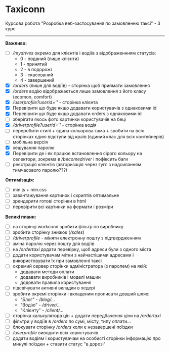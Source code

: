 # Taxiconn
Курсова робота "Розробка веб-застосування по замовленню таксі" - 3 курс

---
**Важливо:**
- [ ] */mydrives* окремо для клієнтів і водіїв з відображеннням статусів:
    - 0 - поданий (лише клієнти)
    - 1 - принятий
    - 2 - в подорожі
    - 3 - скасований
    - 4 - завершений 
- [x] */orders* (лише для водіїв) - сторінка щоб приймати замовлення 
- [x] */orders* водію відображається лише замовлення з його класу (ecomon, comfort)
- [x] */userprofile?userid=''* - сторінка клієнта
- [x] Перевірити що буде якщо додавати користувачів з однаковими id
- [x] Перевірити що буде якщо додавати orders з однаковими id
- [ ] зберігати якось фото картинки користувачів на беці
- [x] */driverprofile?userid=''* - сторінка водія
- [ ] переробити стилі + єдина кольорова гама + зробити на всіх сторінках єдині відступи від країв (єдиний клас для всіх контейнерів)
- [ ] мобільна версія
- [x] хешування паролю
- [x] Перевірити де і як працює встановлення сірого кольору на селектори, зокрема в */becomedriver* і пофіксить баги
- [ ] реєстрація клієнтів (авторизація через гугл з надсиланням тимчасового паролю???)

**Оптимізація:**
- [ ] min.js + min.css
- [ ] завантажування картинок і скриптів оптимальне
- [ ] зрендерити готові сторінки в html 
- [ ] перевірити всі картинки на формати і розміри

**Великі плани:**
- [ ] на сторінці workcond зробити фільтр по виробнику
- [ ] зробити сторінку знижок (*/sales*)
- [ ]  */driverprofile* - міняти електронну пошту з підтвердженням
- [ ] зміна паролю через пошту для водіїв
- [ ] на */ordertaxi* додати перевірку, щоб адреси були з одного міста
- [ ] додати користувачам мітки з найчастішими адресами і використовувати їх при замовленні таксі
- [ ] окремий сервер сторінки адміністратора (з паролем) на якій:
    - додавати методи оплати
    - додавати виробників і моделі машин
    - додовати правила користування
- [ ] підсвічувати активні вкладки в хедері
- [ ] зробити окремі сторінки і вкладеним прописати довший шлях:
    - "Блог" - */blog/...*
    - "Водію" - */driver/...*
    - "Клієнту" - */client/...*
- [ ] сторінка калькулятора цін + додати передбачення ціни на */ordertaxi*
- [ ] фільтри у водіїв в */orders* по сумі, місту, типу оплати...
- [ ] блокувати сторінку */orders* коли є незавершені поїздки
- [ ] */userprofile* виводити всіх користувачів
- [ ] додати водіям і користувачам на особисті сторінки інформацію про минулі поїздки + ставити статус "в дорозі"
